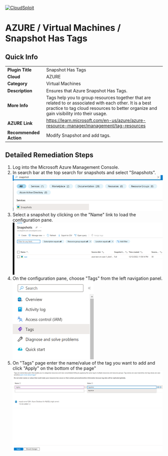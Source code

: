 
[![CloudSploit](https://cloudsploit.com/img/logo-new-big-text-100.png "CloudSploit")](https://cloudsploit.com)

# AZURE / Virtual Machines / Snapshot Has Tags

## Quick Info

| | |
|-|-|
| **Plugin Title** | Snapshot Has Tags |
| **Cloud** | AZURE |
| **Category** | Virtual Machines |
| **Description** | Ensures that Azure Snapshot Has Tags. |
| **More Info** | Tags help you to group resources together that are related to or associated with each other. It is a best practice to tag cloud resources to better organize and gain visibility into their usage. |
| **AZURE Link** | https://learn.microsoft.com/en-us/azure/azure-resource-manager/management/tag-resources |
| **Recommended Action** | Modify Snapshot and add tags. |

## Detailed Remediation Steps
1. Log into the Microsoft Azure Management Console.
2. In search bar at the top search for snapshots and select "Snapshots". </br> <img src="/resources/azure/virtualmachines/snapshot-has-tags/step2.png"/>
3. Select a snapshot by clicking on the "Name" link to load the configuration pane.</br> <img src="/resources/azure/virtualmachines/snapshot-has-tags/step3.png"/>
4. On the configuration pane, choose "Tags" from the left navigation panel. </br>  <img src="/resources/azure/virtualmachines/snapshot-has-tags/step4.png"/>
5. On "Tags" page enter the name/value of the tag you want to add and click "Apply" on the bottom of the page" </br> <img src="/resources/azure/virtualmachines/snapshot-has-tags/step5.png"/>
